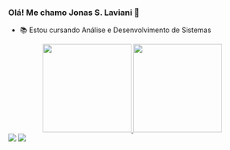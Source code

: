 ### Olá! Me chamo Jonas S. Laviani 👋

- 📚 Estou cursando Análise e Desenvolvimento de Sistemas


<div align="center">
  <a href="https://github.com/lavianii">
  <img height="180em" src="https://github-readme-stats.vercel.app/api?username=lavianii&show_icons=true&theme=midnight-purple&include_all_commits=true&count_private=true"/>
  <img height="180em" src="https://github-readme-stats.vercel.app/api/top-langs/?username=lavianii&layout=compact&langs_count=7&theme=midnight-purple"/>
</div>  
<div> 
  <a href = "mailto:jonaslavi02@gmail.com"><img src="https://img.shields.io/badge/-Gmail-%23333?style=for-the-badge&logo=gmail&logoColor=white" target="_blank"></a>
  <a href="https://www.linkedin.com/in/jonas-soares-laviani-a97443207/" target="_blank"><img src="https://img.shields.io/badge/-LinkedIn-%230077B5?style=for-the-badge&logo=linkedin&logoColor=white" target="_blank"></a>   
</div>
